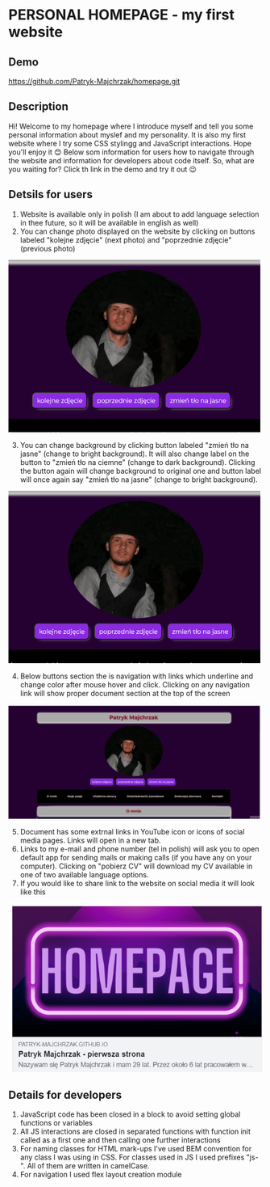 # PERSONAL HOMEPAGE - my first website

## Demo
https://github.com/Patryk-Majchrzak/homepage.git

## Description

Hi! Welcome to my homepage where I introduce myself and tell you some personal information about myslef and my personality. It is also my first website where I try some CSS stylingg and JavaScript interactions. Hope you'll enjoy it 😊 Below som information for users how to navigate through the website and information for developers about code itself. So, what are you waiting for? Click th link in the demo and try it out 😉

## Detsils for users 

1. Website is available only in polish (I am about to add language selection in thee future, so it will be available in english as well)
2. You can change photo displayed on the website by clicking on buttons labeled "kolejne zdjęcie" (next photo) and "poprzednie zdjęcie" (previous photo)

<img src="for_readme/photoAnimation.gif" width=500>

3. You can change background by clicking button labeled "zmień tło na jasne" (change to bright background). It will also change label on the button to "zmień tło na ciemne" (change to dark background). Clicking the button again will change background to original one and button label will once again say "zmień tło na jasne" (change to bright background).

<img src="for_readme/animationBackground.gif" width=500>

4. Below buttons section the is navigation with links which underline and change color after mouse hover and click. Clicking on any navigation link will show proper document section at the top of the screen

<img src="for_readme/animationNav.gif" width=500>

5. Document has some extrnal links in YouTube icon or icons of social media pages. Links will open in a new tab.
6. Links to my e-mail and phone number (tel in polish) will ask you to open default app for sending mails or making calls (if you have any on your computer). Clicking on "pobierz CV" will download my CV available in one of two available language options.
7. If you would like to share link to the website on social media it will look like this

<img src="for_readme/shareImg.png">

## Details for developers

1. JavaScript code has been closed in a block to avoid setting global functions or variables
2. All JS interactions are closed in separated functions with function init called as a first one and then calling one further interactions
3. For naming classes for HTML mark-ups I've used BEM convention for any class I was using in CSS. For classes used in JS I used prefixes "js-". All of them are written in camelCase.
4. For navigation I used flex layout creation module
